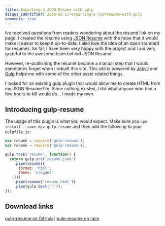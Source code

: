 ```yaml
---
title: Exporting a JSON Resume with gulp
disqus_identifier: 2016-02-13-exporting-a-jsonresume-with-gulp
comments: true
---
```


Ive received questions from readers wondering about the résumé link on my page. I created the résumé using [JSON Resume](http://jsonresume.org) with the hope that it would make it easier to keep it up-to-date. I also love the idea of an open standard for résumés. So far, I have been very happy with the project and I am very grateful to the awesome team behind JSON Resume.

However, re-publishing the résumé became a manual step that I would sometimes forget when I rebuilt this site. This site is powered by [Jekyll](https://jekyllrb.com) and [Gulp](http://gulpjs.com) helps me with some of the other asset related things.

I looked for an existing gulp plugin that would allow me to create HTML from my JSON Resume file. Since nothing existed, I did what anyone who had a few hours to kill would do... I made my own.

## Introducing gulp-resume
The usage of this plugin is what you would expect. Make sure you `npm install --save-dev gulp-resume` and then add the following to your `Gulpfile.js`:

```js
var resume = require('gulp-resume');
var rename = require('gulp-rename');

gulp.task('resume', function() {
  return gulp.src('resume.json')
    .pipe(resume({
      format: 'html',
      theme: 'elegant'
    }))
    .pipe(rename('resume.html'))
    .pipe(gulp.dest('.'));
});
```

## Download links
[gulp-resume on GitHub](https://github.com/mattberther/gulp-resume) |
[gulp-resume on npm](https://www.npmjs.com/package/gulp-resume)
